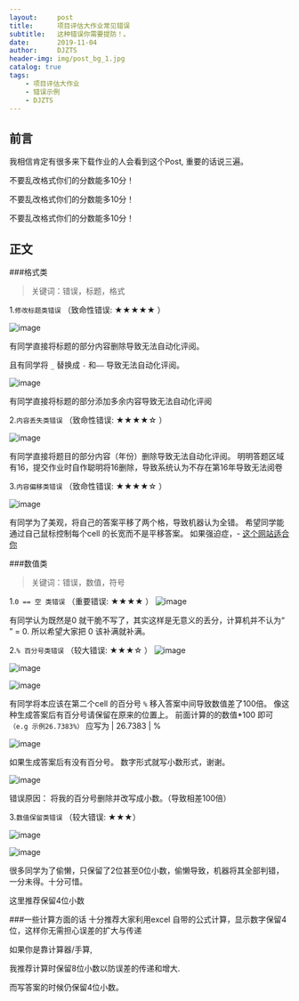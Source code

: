 ```yaml
---
layout:     post
title:      项目评估大作业常见错误
subtitle:   这种错误你需要提防！。
date:       2019-11-04
author:     DJZTS
header-img: img/post_bg_1.jpg
catalog: true
tags:
    - 项目评估大作业
    - 错误示例
    - DJZTS
---
```


## 前言

我相信肯定有很多来下载作业的人会看到这个Post, 重要的话说三遍。

不要乱改格式你们的分数能多10分！

不要乱改格式你们的分数能多10分！

不要乱改格式你们的分数能多10分！


## 正文
###格式类
>关键词：错误，标题，格式


1.`修改标题类错误` （致命性错误: ★★★★★ ）

![image](https://github.com/djzts/djzts.github.io/raw/master/img/HWerror/E1.PNG)


有同学直接将标题的部分内容删除导致无法自动化评阅。


且有同学将 `_` 替换成 `-` 和`——`  导致无法自动化评阅。


![image](https://github.com/djzts/djzts.github.io/raw/master/img/HWerror/E2.PNG)


有同学直接将标题的部分添加多余内容导致无法自动化评阅


2.`内容丢失类错误` （致命性错误: ★★★★☆ ）

![image](https://github.com/djzts/djzts.github.io/raw/master/img/HWerror/E4.PNG)


有同学直接将题目的部分内容（年份）删除导致无法自动化评阅。
明明答题区域有16，提交作业时自作聪明将16删除，导致系统认为不存在第16年导致无法阅卷

3.`内容偏移类错误` （致命性错误: ★★★★☆ ）


![image](https://github.com/djzts/djzts.github.io/raw/master/img/HWerror/E8.PNG)


有同学为了美观，将自己的答案平移了两个格，导致机器认为全错。
希望同学能通过自己鼠标控制每个cell 的长宽而不是平移答案。 
如果强迫症，- [这个网站适合你](https://support.office.com/zh-cn/article/%E6%9B%B4%E6%94%B9%E5%88%97%E5%AE%BD%E5%92%8C%E8%A1%8C%E9%AB%98-72f5e3cc-994d-43e8-ae58-9774a0905f46)

###数值类
>关键词：错误，数值，符号


1.`0 == 空 类错误` （重要错误: ★★★★ ）
![image](https://github.com/djzts/djzts.github.io/raw/master/img/HWerror/E7.PNG)


有同学认为既然是0 就干脆不写了，其实这样是无意义的丢分，计算机并不认为“ ” = 0.
所以希望大家把 0 该补满就补满。

2.`% 百分号类错误` （较大错误: ★★★☆ ）
![image](https://github.com/djzts/djzts.github.io/raw/master/img/HWerror/E3.PNG)


![image](https://github.com/djzts/djzts.github.io/raw/master/img/HWerror/E6.PNG)


![image](https://github.com/djzts/djzts.github.io/raw/master/img/HWerror/E5.PNG)


有同学将本应该在第二个cell 的百分号 ` % ` 移入答案中间导致数值差了100倍。
像这种生成答案后有百分号请保留在原来的位置上。
前面计算的的数值*100 即可
`（e.g 示例26.7383%）` 应写为 | 26.7383 | %


![image](https://github.com/djzts/djzts.github.io/raw/master/img/HWerror/E12.PNG)


如果生成答案后有没有百分号。
数字形式就写小数形式，谢谢。


![image](https://github.com/djzts/djzts.github.io/raw/master/img/HWerror/E9.PNG)


错误原因： 将我的百分号删除并改写成小数。（导致相差100倍）


3.`数值保留类错误` （较大错误: ★★★）

![image](https://github.com/djzts/djzts.github.io/raw/master/img/HWerror/E10.PNG)


![image](https://github.com/djzts/djzts.github.io/raw/master/img/HWerror/E11.PNG)


很多同学为了偷懒，只保留了2位甚至0位小数，偷懒导致，机器将其全部判错，一分未得。十分可惜。

这里推荐保留4位小数

###一些计算方面的话
十分推荐大家利用excel 自带的公式计算，显示数字保留4位，这样你无需担心误差的扩大与传递

如果你是靠计算器/手算,

我推荐计算时保留8位小数以防误差的传递和增大.

而写答案的时候仍保留4位小数。 






